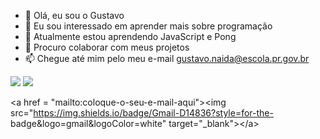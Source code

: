 - 👋 Olá, eu sou o Gustavo 
- 👀 Eu sou interessado em aprender mais sobre programação
- 🌱 Atualmente estou aprendendo JavaScript e Pong
- 💞️ Procuro colaborar com meus projetos 
- 📫 Chegue até mim pelo meu e-mail gustavo.naida@escola.pr.gov.br

![](https://img.shields.io/badge/JavaScript-323330?style=for-the-badge&logo=javascript&logoColor=F7DF1E)
![](https://img.shields.io/badge/Scratch-4D97FF?style=for-the-badge&logo=Scratch&logoColor=white)

&lt;a href = &quot;mailto:coloque-o-seu-e-mail-aqui&quot;&gt;&lt;img
src=&quot;https://img.shields.io/badge/Gmail-D14836?style=for-the-
badge&amp;logo=gmail&amp;logoColor=white&quot; target=&quot;_blank&quot;&gt;&lt;/a&gt;
